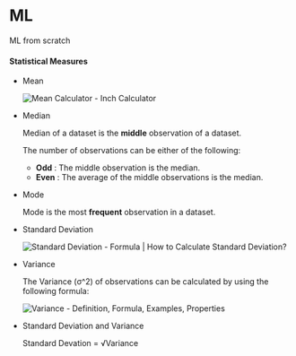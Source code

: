 # ML

ML from scratch

#### Statistical Measures

* Mean

  ![Mean Calculator - Inch Calculator](https://encrypted-tbn0.gstatic.com/images?q=tbn:ANd9GcRdpIcytuyx-mVwZbpZ7-pjyu0W1j9BB-mfrcXnTOmP1g&usqp=CAU&ec=48665701)
* Median

  Median of a dataset is the **middle** observation of a dataset.

  The number of observations can be either of the following:

  * **Odd** : The middle observation is the median.
  * **Even** : The average of the middle observations is the median.
* Mode

  Mode is the most **frequent** observation in a dataset.
* Standard Deviation

  ![Standard Deviation - Formula | How to Calculate Standard Deviation?](https://d138zd1ktt9iqe.cloudfront.net/media/seo_landing_files/standard-deviation-formula-1626765976.png)
* Variance

  The Variance (σ^2) of observations can be calculated by using the following formula:

  ![Variance - Definition, Formula, Examples, Properties](https://d138zd1ktt9iqe.cloudfront.net/media/seo_landing_files/variance-formula-1634129170.png)
* Standard Deviation and Variance

  Standard Devation = √Variance
